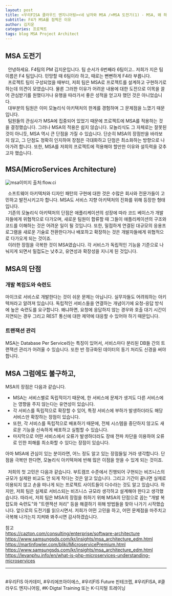 ```yaml
---
layout: post
title: <우리FISA 클라우드 엔지니어링><네 남자와 MSA />MSA 도전기(1) - MSA, 왜 하려는 건데?
subtitle: F4가 MSA를 점찍은 이유
author: 김지운
categories: 프로젝트
tags: blog MSA Project Architect
---
```


## MSA 도전기

&nbsp;&nbsp;안녕하세요. F4팀의 PM 김지운입니다. 팀 순서가 6번째라 6팀이고.. 저희가 지은 팀 이름은 F4 팀입니다. 민망할 때 6팀이라 하고, 때로는 뻔뻔하게 F4라 부릅니다.
<br>
&nbsp;&nbsp;프로젝트 팀이 구성되었을 때부터, 저희 팀은 MSA로 프로젝트를 설계하고 구현하기로 하는데 의견이 모였습니다. 물론 그러한 이유가 어려운 내용에 대한 도전으로 이목을 끌어 관심받기를 원했다거나 유행을 따라가서 좋은 성적을 얻고자 했던 것은 아니었습니다.
<br>
&nbsp;&nbsp;대부분의 팀원은 이미 모놀리식 아키텍처의 한계를 경험하며 그 문제점을 느꼈기 때문입니다.
<br>
&nbsp;&nbsp;팀원들의 관심사가 MSA에 집중되어 있었기 때문에 프로젝트에 MSA를 적용하는 것을 결정했습니다. 그러나 MSA의 적용은 쉽지 않습니다. 모놀리식도 그 자체로는 잘못된 것이 아니듯, MSA 역시 큰 단점을 가질 수 있습니다. 단순히 MSA의 장점만을 바라보지 않고, 그 단점도 정확히 인지하여 장점은 극대화하고 단점은 최소화하는 방향으로 나아가려 합니다. 또한, MSA를 저희의 프로젝트에 적용해야 할만한 이유와 설득력을 갖추고자 했습니다.

## MSA(MicroServices Architecture)

![msa](https://github.com/Jimoou/Coding-Test/assets/109801772/b1480687-38d8-491e-aeaa-c032b459638c)이미지 출처:flow.ci

&nbsp;&nbsp;소프트웨어 아키텍처와 디자인 패턴의 구현에 대한 것은 수많은 회사와 전문가들이 고민하고 발전시키고자 합니다. MSA도 서비스 지향 아키텍처의 진화를 위해 등장한 형태입니다.
<br>
&nbsp;&nbsp;기존의 모놀리식 아키텍처의 단점은 애플리케이션의 성장에 따라 코드 베이스가 개발자들에게 위협적으로 다가오며, 새로운 팀원이 합류할 때 그들이 애플리케이션의 구조와 코드를 이해하는 것은 어려운 일이 될 것입니다. 또한, 밀접하게 연결된 대규모의 응용프로그램을 새로운 기술로 전환한다거나 배포하고 확장하는 것은 개발자들에게 위협적으로 다가오게 되는 것이죠.
<br>
&nbsp;&nbsp;이러한 장점을 극복한 것이 MSA였습니다. 각 서비스가 독립적인 기능을 기준으로 나눠지게 되면서 밀접도는 낮추고, 유연성과 확장성을 지니게 된 것입니다.

## MSA의 단점

### 개발 복잡도와 숙련도

마이크로 서비스로 개발한다는 것이 쉬운 문제는 아닙니다. 실무자들도 어려워하는 아키텍처라고 알려져 있습니다. 독립적인 서비스들을 연결하는 개념이기에 요청-응답 방식에 높은 숙련도를 요구합니다. 왜냐하면, 요청에 응답하지 않는 경우와 호출 대기 시간이 지연되는 경우 그리고 REST 통신에 대한 제약에 대응할 수 있어야 하기 때문입니다.

### 트랜잭션 관리

MSA는 Database Per Service라는 특징이 있어서, 서비스마다 분리된 DB들 간의 트랜잭션 관리가 어려울 수 있습니다. 또한 반 정규화된 데이터의 동기 처리도 신경을 써야 합니다.

## MSA 그럼에도 불구하고,

MSA의 장점은 다음과 같습니다.

- MSA는 서비스별로 독립적이기 때문에, 한 서비스에 문제가 생겨도 다른 서비스에는 영향을 주지 않는다는 유연성이 있습니다.
- 각 서비스를 독립적으로 확장할 수 있어, 특정 서비스에 부하가 발생하더라도 해당 서비스만 확장하는 장점이 있습니다.
- 또한, 각 서비스를 독립적으로 배포하기 때문에, 전체 시스템을 중단하지 않고도 새로운 기능을 신속하게 배포하고 실험할 수 있습니다.
- 마지막으로 어떤 서비스에서 오류가 발생하더라도 장애 전파 차단을 이용하여 오류로 인한 피해를 최소화할 수 있다는 장점이 있습니다.

아마 MSA에 관심이 있는 분이라면, 어느 정도 알고 있는 장점들일 거라 생각합니다. 단점을 극복만 한다면, 모놀리식 아키텍처에 반해 많은 이점을 얻을 수 있게 되는 것이죠.  
<br>
&nbsp;&nbsp;저희의 첫 고민은 다음과 같습니다. 부트캠프 수준에서 진행되어 구현되는 비즈니스의 규모가 실제완 비교도 안 되게 작다는 것은 알고 있습니다. 그리고 기간이 끝나면 실제로 이용되지 않고 손을 떠나게 되는 프로젝트 사이트들이 다수라는 것도 알고 있습니다. 하지만, 저희 팀은 실제로 서비스되는 비즈니스 규모라 생각하고 설계해야 한다고 생각했습니다.
따라서, 저희 팀은 MSA의 장점을 취하기 위해 MSA의 단점으로 꼽는 "개발 복잡도와 숙련도"와 "트랜잭션 처리" 등을 해결하기 위해 방법들을 찾아 나가기 시작했습니다. 앞으로의 도전기를 읽으시면서. 저희가 어떤 고민을 하고, 어떤 문제점을 마주치고 극복해 나가는지 지켜봐 봐주시면 감사하겠습니다.
<br>

참고  
<a href="https://cazton.com/consulting/enterprise/software-architecture" alt="">https://cazton.com/consulting/enterprise/software-architecture</a>
<a href="https://www.samsungsds.com/kr/insights/msa_architecture_edm.html" alt="">https://www.samsungsds.com/kr/insights/msa_architecture_edm.html</a>
<a href="https://martinfowler.com/bliki/MicroservicePremium.html" alt="">https://martinfowler.com/bliki/MicroservicePremium.html</a>
<a href="https://www.samsungsds.com/kr/insights/msa_architecture_edm.html" alt="">https://www.samsungsds.com/kr/insights/msa_architecture_edm.html</a>
<a herf="https://levanphu.info/en/what-is-php-microservices-understanding-microservices" alt="">https://levanphu.info/en/what-is-php-microservices-understanding-microservices</a>

<hr/>
<br> #우리FIS 아카데미, #우리에프아이에스, #우리FIS Future 핀테크랩, #우리FISA, #클라우드 엔지니어링, #K-Digtal Training 또는 K-디지털 트레이닝
